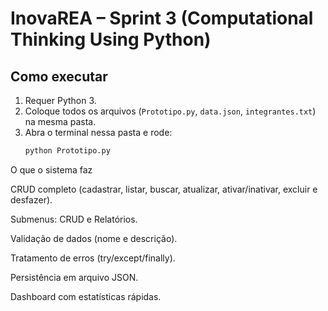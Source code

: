 # InovaREA – Sprint 3 (Computational Thinking Using Python)

## Como executar
1. Requer Python 3.
2. Coloque todos os arquivos (`Prototipo.py`, `data.json`, `integrantes.txt`) na mesma pasta.
3. Abra o terminal nessa pasta e rode:
   ```bash
   python Prototipo.py
   
O que o sistema faz

CRUD completo (cadastrar, listar, buscar, atualizar, ativar/inativar, excluir e desfazer).

Submenus: CRUD e Relatórios.

Validação de dados (nome e descrição).

Tratamento de erros (try/except/finally).

Persistência em arquivo JSON.

Dashboard com estatísticas rápidas.